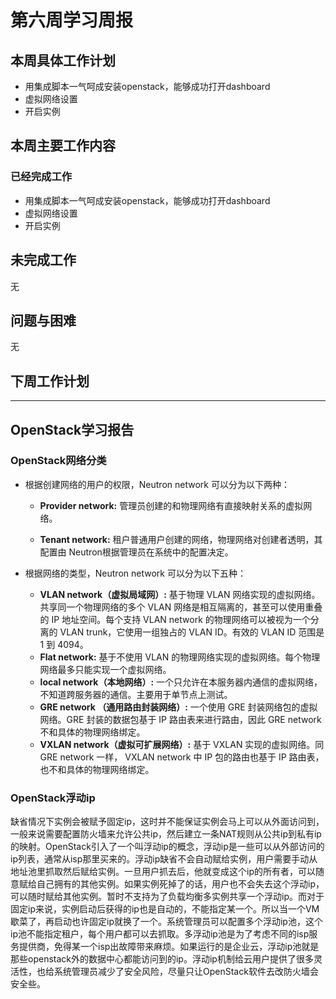 # 第六周学习周报

## 本周具体工作计划

- 用集成脚本一气呵成安装openstack，能够成功打开dashboard
- 虚拟网络设置
- 开启实例

## 本周主要工作内容

### 已经完成工作

- 用集成脚本一气呵成安装openstack，能够成功打开dashboard
- 虚拟网络设置
- 开启实例

## 未完成工作

无

## 问题与困难

无

## 下周工作计划

---

## OpenStack学习报告

### OpenStack网络分类

- 根据创建网络的用户的权限，Neutron network 可以分为以下两种：
  - **Provider network:** 管理员创建的和物理网络有直接映射关系的虚拟网络。

  - **Tenant network:** 租户普通用户创建的网络，物理网络对创建者透明，其配置由 Neutron根据管理员在系统中的配置决定。

- 根据网络的类型，Neutron network 可以分为以下五种：
	- **VLAN network（虚拟局域网）:** 基于物理 VLAN 网络实现的虚拟网络。共享同一个物理网络的多个 VLAN 网络是相互隔离的，甚至可以使用重叠的 IP 地址空间。每个支持 VLAN network 的物理网络可以被视为一个分离的 VLAN trunk，它使用一组独占的 VLAN ID。有效的 VLAN ID 范围是 1 到 4094。
	- **Flat network:** 基于不使用 VLAN 的物理网络实现的虚拟网络。每个物理网络最多只能实现一个虚拟网络。
	- **local network（本地网络）:**  一个只允许在本服务器内通信的虚拟网络，不知道跨服务器的通信。主要用于单节点上测试。
	- **GRE network （通用路由封装网络）:** 一个使用 GRE 封装网络包的虚拟网络。GRE 封装的数据包基于 IP 路由表来进行路由，因此 GRE network 不和具体的物理网络绑定。
	- **VXLAN network（虚拟可扩展网络）:** 基于 VXLAN 实现的虚拟网络。同 GRE network 一样， VXLAN network 中 IP 包的路由也基于 IP 路由表，也不和具体的物理网络绑定。

### OpenStack浮动ip
​	缺省情况下实例会被赋予固定ip，这时并不能保证实例会马上可以从外面访问到，一般来说需要配置防火墙来允许公共ip，然后建立一条NAT规则从公共ip到私有ip的映射。
​	OpenStack引入了一个叫浮动ip的概念，浮动ip是一些可以从外部访问的ip列表，通常从isp那里买来的。
​	浮动ip缺省不会自动赋给实例，用户需要手动从地址池里抓取然后赋给实例。一旦用户抓去后，他就变成这个ip的所有者，可以随意赋给自己拥有的其他实例。如果实例死掉了的话，用户也不会失去这个浮动ip，可以随时赋给其他实例。暂时不支持为了负载均衡多实例共享一个浮动ip。
​	而对于固定ip来说，实例启动后获得的ip也是自动的，不能指定某一个。所以当一个VM歇菜了，再启动也许固定ip就换了一个。
​	系统管理员可以配置多个浮动ip池，这个ip池不能指定租户，每个用户都可以去抓取。多浮动ip池是为了考虑不同的isp服务提供商，免得某一个isp出故障带来麻烦。
​	如果运行的是企业云，浮动ip池就是那些openstack外的数据中心都能访问到的ip。
​	浮动ip机制给云用户提供了很多灵活性，也给系统管理员减少了安全风险，尽量只让OpenStack软件去改防火墙会安全些。


